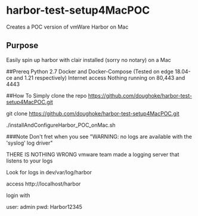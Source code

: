 # harbor-test-setup4MacPOC
Creates a POC version of vmWare Harbor on Mac

## Purpose
Easily spin up harbor with clair installed (sorry no notary) on a Mac

##Prereq
Python 2.7
Docker and Docker-Compose (Tested on edge 18.04-ce and 1.21 respectively)
Internet access
Nothing running on 80,443 and 4443

##How To
Simply clone the repo https://github.com/doughoke/harbor-test-setup4MacPOC.git

git clone https://github.com/doughoke/harbor-test-setup4MacPOC.git

./installAndConfigureHarbor_POC_onMac.sh

###Note
Don't fret when you see "WARNING: no logs are available with the 'syslog' log driver"

THERE IS NOTHING WRONG vmware team made a logging server that listens to your logs

Look for logs in dev/var/log/harbor

access http://localhost/harbor

login with

user:   admin
pwd:    Harbor12345
